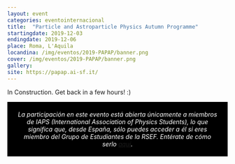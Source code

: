 ```yaml
---
layout: event
categories: eventointernacional
title:  "Particle and Astroparticle Physics Autumn Programme"
startingdate: 2019-12-03
endingdate: 2019-12-06
place: Roma, L'Aquila
locandina: /img/eventos/2019-PAPAP/banner.png
cover: /img/eventos/2019-PAPAP/banner.png
gallery:
site: https://papap.ai-sf.it/
---
```


In Construction. Get back in a few hours! :)

<div style="background-color:black;color:white;padding:20px;">
  <center>
    <em>
      La participación en este evento está abierta únicamente a miembros de IAPS (International Association of Physics Students), lo que significa que, desde España, sólo puedes acceder a él si eres miembro del Grupo de Estudiantes de la RSEF. Entérate de cómo serlo <a href="/inscripcion/">aquí</a>.
    </em>
  </center>
</div>
